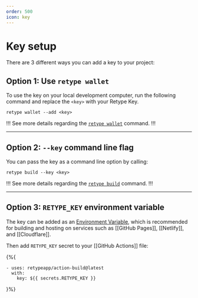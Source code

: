 ```yaml
---
order: 500
icon: key
---
```

# Key setup

There are 3 different ways you can add a key to your project:

## Option 1: Use `retype wallet`

To use the key on your local development computer, run the following command and replace the `<key>` with your Retype Key.

```
retype wallet --add <key>
```

!!!
See more details regarding the [`retype wallet`](/guides/cli.md#retype-wallet) command.
!!!

---

## Option 2: `--key` command line flag

You can pass the key as a command line option by calling:

```
retype build --key <key>
```

!!!
See more details regarding the [`retype build`](/guides/cli.md#retype-build) command.
!!!

---

## Option 3: `RETYPE_KEY` environment variable

The key can be added as an [Environment Variable](/configuration/envvars.md), which is recommended for building and hosting on services such as [[GitHub Pages]], [[Netlify]], and [[Cloudflare]].

Then add `RETYPE_KEY` secret to your [[GitHub Actions]] file:

{%{
```
- uses: retypeapp/action-build@latest
  with:
    key: ${{ secrets.RETYPE_KEY }}
```
}%}

